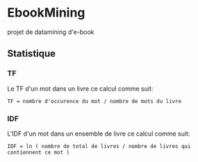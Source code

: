 # EbookMining

projet de datamining d'e-book

## Statistique

### TF

Le TF d'un mot dans un livre ce calcul comme suit:

	TF = nombre d'occurence du mot / nombre de mots du livre

### IDF

L'IDF d'un mot dans un ensemble de livre ce calcul comme suit:

	IDF = ln ( nombre de total de livres / nombre de livres qui contiennent ce mot )


